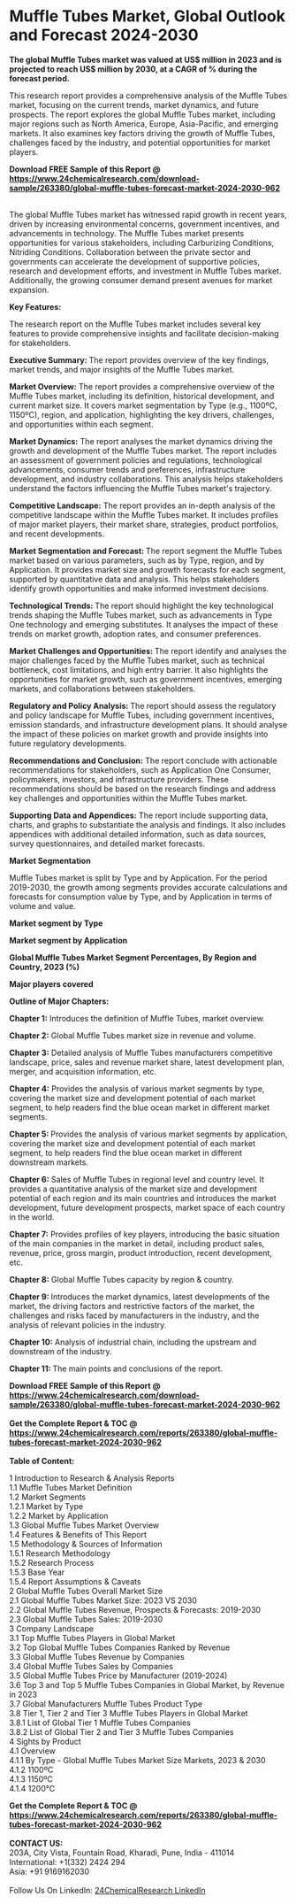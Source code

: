 <h1>Muffle Tubes Market, Global Outlook and Forecast 2024-2030</h1><p><strong>The global Muffle Tubes market was valued at US$ million in 2023 and is projected to reach US$ million by 2030, at a CAGR of % during the forecast period.</strong></p><p>
</p><p>This research report provides a comprehensive analysis of the Muffle Tubes market, focusing on the current trends, market dynamics, and future prospects. The report explores the global Muffle Tubes market, including major regions such as North America, Europe, Asia-Pacific, and emerging markets. It also examines key factors driving the growth of Muffle Tubes, challenges faced by the industry, and potential opportunities for market players.</p><div><b>Download FREE Sample of this Report @ 
            <a href="https://www.24chemicalresearch.com/download-sample/263380/global-muffle-tubes-forecast-market-2024-2030-962">
            https://www.24chemicalresearch.com/download-sample/263380/global-muffle-tubes-forecast-market-2024-2030-962</a></b></div><br><p>
The global Muffle Tubes market has witnessed rapid growth in recent years, driven by increasing environmental concerns, government incentives, and advancements in technology. The Muffle Tubes market presents opportunities for various stakeholders, including Carburizing Conditions, Nitriding Conditions. Collaboration between the private sector and governments can accelerate the development of supportive policies, research and development efforts, and investment in Muffle Tubes market. Additionally, the growing consumer demand present avenues for market expansion.</p><p>
</p><p>
<strong>Key Features:</strong></p><p>
The research report on the Muffle Tubes market includes several key features to provide comprehensive insights and facilitate decision-making for stakeholders.</p><p>
<strong>Executive Summary: </strong>The report provides overview of the key findings, market trends, and major insights of the Muffle Tubes market.</p><p>
<strong>Market Overview:</strong> The report provides a comprehensive overview of the Muffle Tubes market, including its definition, historical development, and current market size. It covers market segmentation by Type (e.g., 1100ºC, 1150ºC), region, and application, highlighting the key drivers, challenges, and opportunities within each segment.</p><p>
<strong>Market Dynamics:</strong> The report analyses the market dynamics driving the growth and development of the Muffle Tubes market. The report includes an assessment of government policies and regulations, technological advancements, consumer trends and preferences, infrastructure development, and industry collaborations. This analysis helps stakeholders understand the factors influencing the Muffle Tubes market's trajectory.</p><p>
<strong>Competitive Landscape:</strong> The report provides an in-depth analysis of the competitive landscape within the Muffle Tubes market. It includes profiles of major market players, their market share, strategies, product portfolios, and recent developments.</p><p>
<strong>Market Segmentation and Forecast: </strong>The report segment the Muffle Tubes market based on various parameters, such as by Type, region, and by Application. It provides market size and growth forecasts for each segment, supported by quantitative data and analysis. This helps stakeholders identify growth opportunities and make informed investment decisions.</p><p>
<strong>Technological Trends: </strong>The report should highlight the key technological trends shaping the Muffle Tubes market, such as advancements in Type One technology and emerging substitutes. It analyses the impact of these trends on market growth, adoption rates, and consumer preferences.</p><p>
<strong>Market Challenges and Opportunities: </strong>The report identify and analyses the major challenges faced by the Muffle Tubes market, such as technical bottleneck, cost limitations, and high entry barrier. It also highlights the opportunities for market growth, such as government incentives, emerging markets, and collaborations between stakeholders.</p><p>
<strong>Regulatory and Policy Analysis: </strong>The report should assess the regulatory and policy landscape for Muffle Tubes, including government incentives, emission standards, and infrastructure development plans. It should analyse the impact of these policies on market growth and provide insights into future regulatory developments.</p><p>
<strong>Recommendations and Conclusion:</strong> The report conclude with actionable recommendations for stakeholders, such as Application One Consumer, policymakers, investors, and infrastructure providers. These recommendations should be based on the research findings and address key challenges and opportunities within the Muffle Tubes market.</p><p>
<strong>Supporting Data and Appendices:</strong> The report include supporting data, charts, and graphs to substantiate the analysis and findings. It also includes appendices with additional detailed information, such as data sources, survey questionnaires, and detailed market forecasts.</p><p>
<strong>Market Segmentation</strong></p><p>
Muffle Tubes market is split by Type and by Application. For the period 2019-2030, the growth among segments provides accurate calculations and forecasts for consumption value by Type, and by Application in terms of volume and value.</p><p>
<strong>Market segment by Type</strong></p><p>
</p><p>
</p><p><strong>Market segment by Application</strong></p><p>
</p><p>
</p><p><strong>Global Muffle Tubes Market Segment Percentages, By Region and Country, 2023 (%)</strong></p><p>
</p><p>
<strong>Major players covered</strong></p><p>
</p><p>
</p><p><strong>Outline of Major Chapters:</strong></p><p>
<strong>Chapter 1:</strong> Introduces the definition of Muffle Tubes, market overview.</p><p>
<strong>Chapter 2:</strong> Global Muffle Tubes market size in revenue and volume.</p><p>
<strong>Chapter 3:</strong> Detailed analysis of Muffle Tubes manufacturers competitive landscape, price, sales and revenue market share, latest development plan, merger, and acquisition information, etc.</p><p>
<strong>Chapter 4:</strong> Provides the analysis of various market segments by type, covering the market size and development potential of each market segment, to help readers find the blue ocean market in different market segments.</p><p>
<strong>Chapter 5: </strong>Provides the analysis of various market segments by application, covering the market size and development potential of each market segment, to help readers find the blue ocean market in different downstream markets.</p><p>
<strong>Chapter 6:</strong> Sales of Muffle Tubes in regional level and country level. It provides a quantitative analysis of the market size and development potential of each region and its main countries and introduces the market development, future development prospects, market space of each country in the world.</p><p>
<strong>Chapter 7:</strong> Provides profiles of key players, introducing the basic situation of the main companies in the market in detail, including product sales, revenue, price, gross margin, product introduction, recent development, etc.</p><p>
<strong>Chapter 8:</strong> Global Muffle Tubes capacity by region &amp; country.</p><p>
<strong>Chapter 9: </strong>Introduces the market dynamics, latest developments of the market, the driving factors and restrictive factors of the market, the challenges and risks faced by manufacturers in the industry, and the analysis of relevant policies in the industry.</p><p>
<strong>Chapter 10:</strong> Analysis of industrial chain, including the upstream and downstream of the industry.</p><p>
<strong>Chapter 11: </strong>The main points and conclusions of the report.</p><div><b>Download FREE Sample of this Report @ 
            <a href="https://www.24chemicalresearch.com/download-sample/263380/global-muffle-tubes-forecast-market-2024-2030-962">
            https://www.24chemicalresearch.com/download-sample/263380/global-muffle-tubes-forecast-market-2024-2030-962</a></b></div><br><div><b>Get the Complete Report & TOC @ 
            <a href="https://www.24chemicalresearch.com/reports/263380/global-muffle-tubes-forecast-market-2024-2030-962">
            https://www.24chemicalresearch.com/reports/263380/global-muffle-tubes-forecast-market-2024-2030-962</a></b></div><br>
            <b>Table of Content:</b><p>1 Introduction to Research & Analysis Reports<br />
    1.1 Muffle Tubes Market Definition<br />
    1.2 Market Segments<br />
        1.2.1 Market by Type<br />
        1.2.2 Market by Application<br />
    1.3 Global Muffle Tubes Market Overview<br />
    1.4 Features & Benefits of This Report<br />
    1.5 Methodology & Sources of Information<br />
        1.5.1 Research Methodology<br />
        1.5.2 Research Process<br />
        1.5.3 Base Year<br />
        1.5.4 Report Assumptions & Caveats<br />
2 Global Muffle Tubes Overall Market Size<br />
    2.1 Global Muffle Tubes Market Size: 2023 VS 2030<br />
    2.2 Global Muffle Tubes Revenue, Prospects & Forecasts: 2019-2030<br />
    2.3 Global Muffle Tubes Sales: 2019-2030<br />
3 Company Landscape<br />
    3.1 Top Muffle Tubes Players in Global Market<br />
    3.2 Top Global Muffle Tubes Companies Ranked by Revenue<br />
    3.3 Global Muffle Tubes Revenue by Companies<br />
    3.4 Global Muffle Tubes Sales by Companies<br />
    3.5 Global Muffle Tubes Price by Manufacturer (2019-2024)<br />
    3.6 Top 3 and Top 5 Muffle Tubes Companies in Global Market, by Revenue in 2023<br />
    3.7 Global Manufacturers Muffle Tubes Product Type<br />
    3.8 Tier 1, Tier 2 and Tier 3 Muffle Tubes Players in Global Market<br />
        3.8.1 List of Global Tier 1 Muffle Tubes Companies<br />
        3.8.2 List of Global Tier 2 and Tier 3 Muffle Tubes Companies<br />
4 Sights by Product<br />
    4.1 Overview<br />
        4.1.1 By Type - Global Muffle Tubes Market Size Markets, 2023 & 2030<br />
        4.1.2 1100&ordm;C<br />
        4.1.3 1150&ordm;C<br />
        4.1.4 1200&deg;C</p><div><b>Get the Complete Report & TOC @ 
            <a href="https://www.24chemicalresearch.com/reports/263380/global-muffle-tubes-forecast-market-2024-2030-962">
            https://www.24chemicalresearch.com/reports/263380/global-muffle-tubes-forecast-market-2024-2030-962</a></b></div><br><b>CONTACT US:</b><br>
            203A, City Vista, Fountain Road, Kharadi, Pune, India - 411014<br>
            International: +1(332) 2424 294<br>
            Asia: +91 9169162030 <br><br>
            Follow Us On LinkedIn: <a href="https://www.linkedin.com/company/24chemicalresearch/">24ChemicalResearch LinkedIn</a>